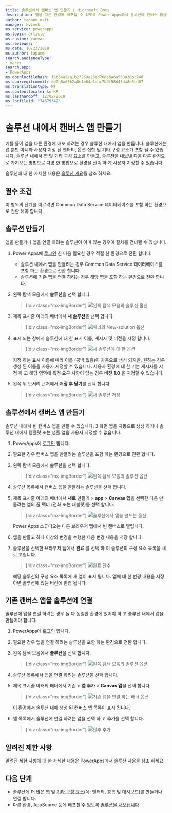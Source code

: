 ```yaml
---
title: 솔루션에서 캔버스 앱 만들기 | Microsoft Docs
description: 앱을 다른 환경에 배포할 수 있도록 Power Apps에서 솔루션에 캔버스 앱을 만듭니다.
author: tapanm-msft
manager: kvivek
ms.service: powerapps
ms.topic: article
ms.custom: canvas
ms.reviewer: ''
ms.date: 10/23/2018
ms.author: tapanm
search.audienceType:
- maker
search.app:
- PowerApps
ms.openlocfilehash: f6b34a5ea1b2f269a26ad70de6a6a530a30bc240
ms.sourcegitcommit: dd2a8a0362a8e1b64a1dac7b9f98d43da8d0bd87
ms.translationtype: MT
ms.contentlocale: ko-KR
ms.lasthandoff: 12/02/2019
ms.locfileid: "74679342"
---
```

# <a name="create-a-canvas-app-from-within-a-solution"></a>솔루션 내에서 캔버스 앱 만들기

예를 들어 앱을 다른 환경에 배포 하려는 경우 솔루션 내에서 앱을 만듭니다. 솔루션에는 앱 뿐만 아니라 사용자 지정 된 엔터티, 옵션 집합 및 기타 구성 요소가 포함 될 수 있습니다. 솔루션 내에서 앱 및 기타 구성 요소를 만들고, 솔루션을 내보낸 다음 다른 환경으로 가져오는 방법으로 다양 한 방법으로 환경을 신속 하 게 사용자 지정할 수 있습니다.

솔루션에 대 한 자세한 내용은 [솔루션 개요](../common-data-service/solutions-overview.md)를 참조 하세요.

## <a name="prerequisite"></a>필수 조건

이 항목의 단계를 따르려면 Common Data Service 데이터베이스를 포함 하는 환경으로 전환 해야 합니다.

## <a name="create-a-solution"></a>솔루션 만들기

앱을 만들거나 앱을 연결 하려는 솔루션이 이미 있는 경우이 절차를 건너뛸 수 있습니다.

1. Power Apps에 [로그인](https://make.powerapps.com?utm_source=padocs&utm_medium=linkinadoc&utm_campaign=referralsfromdoc) 한 다음 필요한 경우 적절 한 환경으로 전환 합니다.

    - 솔루션 내에서 앱을 만들려는 경우 Common Data Service 데이터베이스를 포함 하는 환경으로 전환 합니다.
    - 솔루션에 기존 앱을 연결 하려는 경우 해당 앱을 포함 하는 환경으로 전환 합니다.

1. 왼쪽 탐색 모음에서 **솔루션**을 선택 합니다.

    > [!div class="mx-imgBorder"]
    > ![왼쪽 탐색 모음의 솔루션 옵션](./media/add-app-solution/left-nav.png "왼쪽 탐색 모음의 솔루션 옵션")

1. 제목 표시줄 아래의 배너에서 **새 솔루션**을 선택 합니다.

    > [!div class="mx-imgBorder"]
    > ![배너의 New-solution 옵션](./media/add-app-solution/banner-new-solution.png "배너의 New-solution 옵션")

1. 표시 되는 창에서 솔루션에 대 한 표시 이름, 게시자 및 버전을 지정 합니다.

    > [!div class="mx-imgBorder"]
    > ![새 솔루션에 대 한 옵션](./media/add-app-solution/configure-new-solution.png "새 솔루션에 대 한 옵션")

    지정 하는 표시 이름에 따라 이름 (공백 없음)이 자동으로 생성 되지만, 원하는 경우 생성 된 이름을 사용자 지정할 수 있습니다. 사용자 환경에 대 한 기본 게시자를 지정 하 고 해당 영역에 특정 요구 사항이 없는 경우 버전 **1.0** 을 지정할 수 있습니다.

1. 왼쪽 위 모서리 근처에서 **저장 후 닫기**를 선택 합니다.

    > [!div class="mx-imgBorder"]
    > ![새 솔루션 저장](./media/add-app-solution/save-new-solution.png "새 솔루션 저장")

## <a name="create-a-canvas-app-in-a-solution"></a>솔루션에서 캔버스 앱 만들기

솔루션 내에서 빈 캔버스 앱을 만들 수 있습니다. 3 화면 앱을 자동으로 생성 하거나 솔루션 내에서 템플릿 또는 샘플 앱을 사용자 지정할 수 없습니다.

1. PowerApps에 [로그인](https://make.powerapps.com?utm_source=padocs&utm_medium=linkinadoc&utm_campaign=referralsfromdoc) 합니다.

1. 필요한 경우 캔버스 앱을 만들려는 솔루션을 포함 하는 환경으로 전환 합니다.

1. 왼쪽 탐색 모음에서 **솔루션**을 선택 합니다.

    > [!div class="mx-imgBorder"]
    > ![왼쪽 탐색 모음의 솔루션 옵션](./media/add-app-solution/left-nav.png "왼쪽 탐색 모음의 솔루션 옵션")

1. 솔루션 목록에서 캔버스 앱을 만들려는 솔루션을 선택 합니다.

1. 제목 표시줄 아래의 배너에서 **새로** 만들기 > **app** > **Canvas 앱**을 선택한 다음 만들려는 앱의 폼 팩터 (전화 또는 태블릿)를 선택 합니다.

    > [!div class="mx-imgBorder"]
    > ![솔루션에서 앱을 만드는 옵션](./media/add-app-solution/new-option.png "솔루션에서 앱을 만드는 옵션")

    Power Apps 스튜디오는 다른 브라우저 탭에서 빈 캔버스로 열립니다.

1. 앱을 만들고 하나 이상의 변경을 수행한 다음 변경 내용을 저장 합니다.

1. 솔루션을 선택한 브라우저 탭에서 **완료** 를 선택 하 여 솔루션의 구성 요소 목록을 새로 고칩니다.

    > [!div class="mx-imgBorder"]
    > ![완료 단추](./media/add-app-solution/done-button.png "완료 단추")

    해당 솔루션의 구성 요소 목록에 새 앱이 표시 됩니다. 앱에 대 한 변경 내용을 저장 하면 솔루션에 있는 버전에 반영 됩니다.

## <a name="link-an-existing-canvas-app-to-a-solution"></a>기존 캔버스 앱을 솔루션에 연결

솔루션에 앱을 연결 하려는 경우 둘 다 동일한 환경에 있어야 하 고 솔루션 내에서 앱을 만들어야 합니다.

1. PowerApps에 [로그인](https://make.powerapps.com?utm_source=padocs&utm_medium=linkinadoc&utm_campaign=referralsfromdoc) 합니다.

1. 필요한 경우 앱을 연결 하려는 솔루션을 포함 하는 환경으로 전환 합니다.

1. 왼쪽 탐색 모음에서 **솔루션**을 선택 합니다.

    > [!div class="mx-imgBorder"]
    > ![왼쪽 탐색 모음의 솔루션 옵션](./media/add-app-solution/left-nav.png "왼쪽 탐색 모음의 솔루션 옵션")

1. 솔루션 목록에서 앱을 연결 하려는 솔루션을 선택 합니다.

1. 제목 표시줄 아래의 배너에서 기존 > **앱** **추가** > **Canvas 앱**을 선택 합니다.

    > [!div class="mx-imgBorder"]
    > ![기존 앱을 연결 하는 배너 옵션](./media/add-app-solution/add-existing.png "기존 앱을 연결 하는 배너 옵션")

    이 환경에서 솔루션 내에 생성 된 캔버스 앱 목록이 표시 됩니다.

1. 앱 목록에서 솔루션에 연결 하려는 앱을 선택 하 고 **추가**를 선택 합니다.

    > [!div class="mx-imgBorder"]
    > ![단추 추가](./media/add-app-solution/add-button.png "단추 추가")

## <a name="known-limitations"></a>알려진 제한 사항

알려진 제한 사항에 대 한 자세한 내용은 [PowerApps에서 솔루션 사용](../common-data-service/use-solution-explorer.md#known-limitations)을 참조 하세요. 

## <a name="next-steps"></a>다음 단계

- 솔루션에 더 많은 앱 및 [기타 구성 요소](../common-data-service/use-solution-explorer.md)(예: 엔터티, 흐름 및 대시보드)를 만들거나 연결 합니다.
- 다른 환경, AppSource 등에 배포할 수 있도록 [솔루션을 내보냅니다](../common-data-service/import-update-export-solutions.md) .
